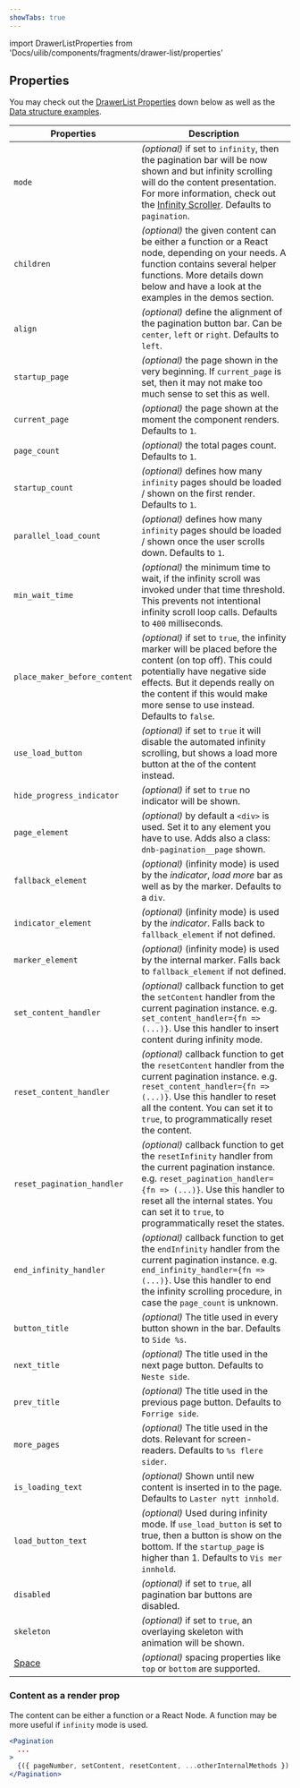 ```yaml
---
showTabs: true
---
```


import DrawerListProperties from 'Docs/uilib/components/fragments/drawer-list/properties'

## Properties

You may check out the [DrawerList Properties](#drawerlist-properties) down below as well as the [Data structure examples](#data-structure).

| Properties                                  | Description                                                                                                                                                                                                                                                                                        |
| ------------------------------------------- | -------------------------------------------------------------------------------------------------------------------------------------------------------------------------------------------------------------------------------------------------------------------------------------------------- |
| `mode`                                      | _(optional)_ if set to `infinity`, then the pagination bar will be now shown and but infinity scrolling will do the content presentation. For more information, check out the [Infinity Scroller](https://eufemia.dnb.no/uilib/components/pagination/infinity-scroller). Defaults to `pagination`. |
| `children`                                  | _(optional)_ the given content can be either a function or a React node, depending on your needs. A function contains several helper functions. More details down below and have a look at the examples in the demos section.                                                                      |
| `align`                                     | _(optional)_ define the alignment of the pagination button bar. Can be `center`, `left` or `right`. Defaults to `left`.                                                                                                                                                                            |
| `startup_page`                              | _(optional)_ the page shown in the very beginning. If `current_page` is set, then it may not make too much sense to set this as well.                                                                                                                                                              |
| `current_page`                              | _(optional)_ the page shown at the moment the component renders. Defaults to `1`.                                                                                                                                                                                                                  |
| `page_count`                                | _(optional)_ the total pages count. Defaults to `1`.                                                                                                                                                                                                                                               |
| `startup_count`                             | _(optional)_ defines how many `infinity` pages should be loaded / shown on the first render. Defaults to `1`.                                                                                                                                                                                      |
| `parallel_load_count`                       | _(optional)_ defines how many `infinity` pages should be loaded / shown once the user scrolls down. Defaults to `1`.                                                                                                                                                                               |
| `min_wait_time`                             | _(optional)_ the minimum time to wait, if the infinity scroll was invoked under that time threshold. This prevents not intentional infinity scroll loop calls. Defaults to `400` milliseconds.                                                                                                     |
| `place_maker_before_content`                | _(optional)_ if set to `true`, the infinity marker will be placed before the content (on top off). This could potentially have negative side effects. But it depends really on the content if this would make more sense to use instead. Defaults to `false`.                                      |
| `use_load_button`                           | _(optional)_ if set to `true` it will disable the automated infinity scrolling, but shows a load more button at the of the content instead.                                                                                                                                                        |
| `hide_progress_indicator`                   | _(optional)_ if set to `true` no indicator will be shown.                                                                                                                                                                                                                                          |
| `page_element`                              | _(optional)_ by default a `<div>` is used. Set it to any element you have to use. Adds also a class: `dnb-pagination__page` shown.                                                                                                                                                                 |
| `fallback_element`                          | _(optional)_ (infinity mode) is used by the _indicator_, _load more_ bar as well as by the marker. Defaults to a `div`.                                                                                                                                                                            |
| `indicator_element`                         | _(optional)_ (infinity mode) is used by the _indicator_. Falls back to `fallback_element` if not defined.                                                                                                                                                                                          |
| `marker_element`                            | _(optional)_ (infinity mode) is used by the internal marker. Falls back to `fallback_element` if not defined.                                                                                                                                                                                      |
| `set_content_handler`                       | _(optional)_ callback function to get the `setContent` handler from the current pagination instance. e.g. `set_content_handler={fn => (...)}`. Use this handler to insert content during infinity mode.                                                                                            |
| `reset_content_handler`                     | _(optional)_ callback function to get the `resetContent` handler from the current pagination instance. e.g. `reset_content_handler={fn => (...)}`. Use this handler to reset all the content. You can set it to `true`, to programmatically reset the content.                                     |
| `reset_pagination_handler`                  | _(optional)_ callback function to get the `resetInfinity` handler from the current pagination instance. e.g. `reset_pagination_handler={fn => (...)}`. Use this handler to reset all the internal states. You can set it to `true`, to programmatically reset the states.                          |
| `end_infinity_handler`                      | _(optional)_ callback function to get the `endInfinity` handler from the current pagination instance. e.g. `end_infinity_handler={fn => (...)}`. Use this handler to end the infinity scrolling procedure, in case the `page_count` is unknown.                                                    |
| `button_title`                              | _(optional)_ The title used in every button shown in the bar. Defaults to `Side %s`.                                                                                                                                                                                                               |
| `next_title`                                | _(optional)_ The title used in the next page button. Defaults to `Neste side`.                                                                                                                                                                                                                     |
| `prev_title`                                | _(optional)_ The title used in the previous page button. Defaults to `Forrige side`.                                                                                                                                                                                                               |
| `more_pages`                                | _(optional)_ The title used in the dots. Relevant for screen-readers. Defaults to `%s flere sider`.                                                                                                                                                                                                |
| `is_loading_text`                           | _(optional)_ Shown until new content is inserted in to the page. Defaults to `Laster nytt innhold`.                                                                                                                                                                                                |
| `load_button_text`                          | _(optional)_ Used during infinity mode. If `use_load_button` is set to true, then a button is show on the bottom. If the `startup_page` is higher than 1. Defaults to `Vis mer innhold`.                                                                                                           |
| `disabled`                                  | _(optional)_ if set to `true`, all pagination bar buttons are disabled.                                                                                                                                                                                                                            |
| `skeleton`                                  | _(optional)_ if set to `true`, an overlaying skeleton with animation will be shown.                                                                                                                                                                                                                |
| [Space](/uilib/components/space/properties) | _(optional)_ spacing properties like `top` or `bottom` are supported.                                                                                                                                                                                                                              |

### Content as a render prop

The content can be either a function or a React Node. A function may be more useful if `infinity` mode is used.

```jsx
<Pagination
  ...
>
  {({ pageNumber, setContent, resetContent, ...otherInternalMethods }) => <code>Page {pageNumber}</code>}
</Pagination>
```
